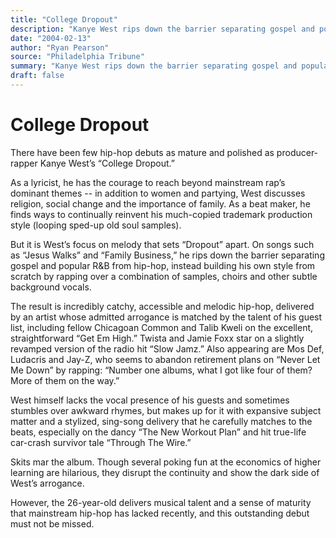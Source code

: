 ```yaml
---
title: "College Dropout"
description: "Kanye West rips down the barrier separating gospel and popular R&B from hip-hop. On songs such as “Jesus Walks” and “Family Business,” he builds his own style from scratch by rapping over a combinatio..."
date: "2004-02-13"
author: "Ryan Pearson"
source: "Philadelphia Tribune"
summary: "Kanye West rips down the barrier separating gospel and popular R&B from hip-hop. On songs such as “Jesus Walks” and “Family Business,” he builds his own style from scratch by rapping over a combination of samples, choirs and other subtle background vocals. “College Dropout” is delivered by an artist whose admitted arrogance is matched by the talent of his guest list."
draft: false
---
```


# College Dropout

There have been few hip-hop debuts as mature and polished as producer-rapper Kanye West’s “College Dropout.”

As a lyricist, he has the courage to reach beyond mainstream rap’s dominant themes -- in addition to women and partying, West discusses religion, social change and the importance of family. As a beat maker, he finds ways to continually reinvent his much-copied trademark production style (looping sped-up old soul samples).

But it is West’s focus on melody that sets “Dropout” apart. On songs such as “Jesus Walks” and “Family Business,” he rips down the barrier separating gospel and popular R&B from hip-hop, instead building his own style from scratch by rapping over a combination of samples, choirs and other subtle background vocals.

The result is incredibly catchy, accessible and melodic hip-hop, delivered by an artist whose admitted arrogance is matched by the talent of his guest list, including fellow Chicagoan Common and Talib Kweli on the excellent, straightforward “Get Em High.” Twista and Jamie Foxx star on a slightly revamped version of the radio hit “Slow Jamz.” Also appearing are Mos Def, Ludacris and Jay-Z, who seems to abandon retirement plans on “Never Let Me Down” by rapping: “Number one albums, what I got like four of them? More of them on the way.”

West himself lacks the vocal presence of his guests and sometimes stumbles over awkward rhymes, but makes up for it with expansive subject matter and a stylized, sing-song delivery that he carefully matches to the beats, especially on the dancy “The New Workout Plan” and hit true-life car-crash survivor tale “Through The Wire.”

Skits mar the album. Though several poking fun at the economics of higher learning are hilarious, they disrupt the continuity and show the dark side of West’s arrogance.

However, the 26-year-old delivers musical talent and a sense of maturity that mainstream hip-hop has lacked recently, and this outstanding debut must not be missed.
